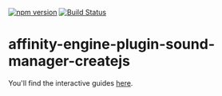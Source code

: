 [![npm version](https://badge.fury.io/js/affinity-engine-plugin-sound-manager-createjs.svg)](https://badge.fury.io/js/affinity-engine-plugin-sound-manager-createjs)
[![Build Status](https://travis-ci.org/affinity-engine/affinity-engine-plugin-sound-manager-createjs.svg?branch=master)](https://travis-ci.org/affinity-engine/affinity-engine-plugin-sound-manager-createjs)

# affinity-engine-plugin-sound-manager-createjs

You'll find the interactive guides [here](http://www.affinityengine.org/#/api/plugins/sound-manager-createjs).
